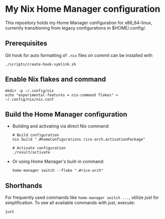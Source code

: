 # My Nix Home Manager configuration

This repository holds my Home Manager configuration for x86_64-linux, currently
transitioning from legacy configurations in $HOME/.config/.

## Prerequisites

Git hook for auto formatting of `.nix` files on commit can be installed with

```shell
./scripts/create-hook-symlink.sh
```

## Enable Nix flakes and command

```shell
mkdir -p ~/.config/nix
echo "experimental-features = nix-command flakes" > ~/.config/nix/nix.conf
```

## Build the Home Manager configuration

- Building and activating via direct Nix command:

  ```shell
  # Build configuration
  nix build ".#homeConfigurations.rico-arch.activationPackage"

  # Activate configuration
  ./result/activate
  ```

- Or using Home Manager's built-in command:

  ```shell
  home-manager switch --flake ".#rico-arch"
  ```

## Shorthands

For frequently used commands like `home-manager switch ...`, utilize _just_ for
simplification. To see all available commands with just, execute:

```shell
just
```
